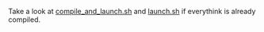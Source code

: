 Take a look at [compile_and_launch.sh](compile_and_launch.sh) and [launch.sh](launch.sh) if everythink is already compiled.
